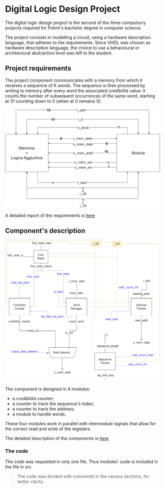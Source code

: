 # Digital Logic Design Project

The digital logic design project is the second of the three compulsory projects required for Polimi's bachelor degree in computer science.

The project consists in modelling a circuit, using a hardware description language, that adheres to the requirements.
Since VHDL was chosen as hardware description language, the choice to use a behavioural or architectural abstraction level was left to the student.

## Project requirements

The project component communicates with a memory from which it receives a sequence of K _words_. The sequence is then processed by writing to memory after every _word_ the associated credibilità value: it counts the number of subsequent occurrences of the same _word_, starting at 31 counting down to 0 (when at 0 remains 0).

![generic interface](../images/General_Schematic.png)

A detailed report of the requirements is [here](./Requirements.md)

## Component's description

![whole component](../images/Project_Schematic.png)

The component is designed in 4 modules:

- a _credibilità_ counter;
- a counter to track the sequence's index;
- a counter to track the address;
- a module to handle _words_.

These four modules work in parallel with intermodule signals that allow for the correct read and write of the registers.

The detailed description of the components is [here](./Digital_Logic_Design_Report.pdf)

### The code

The code was requested in only one file. Thus modules' code is included in the file in _src_.

> The code was divided with comments in the various sections, for better clarity.
